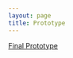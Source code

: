 ```yaml
---
layout: page
title: Prototype
---
```


[Final Prototype](https://www.figma.com/proto/MBQxoDTU0nQ4utSwnSySgm/Prototype-Version-A-(Copy)?node-id=20%3A7&scaling=scale-down)
